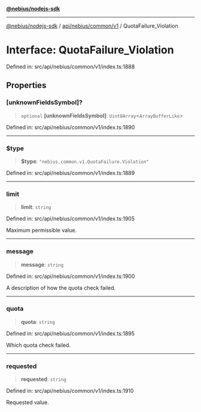 [**@nebius/nodejs-sdk**](../../../../../README.md)

---

[@nebius/nodejs-sdk](../../../../../README.md) / [api/nebius/common/v1](../README.md) / QuotaFailure_Violation

# Interface: QuotaFailure_Violation

Defined in: src/api/nebius/common/v1/index.ts:1888

## Properties

### \[unknownFieldsSymbol\]?

> `optional` **\[unknownFieldsSymbol\]**: `Uint8Array`\<`ArrayBufferLike`\>

Defined in: src/api/nebius/common/v1/index.ts:1890

---

### $type

> **$type**: `"nebius.common.v1.QuotaFailure.Violation"`

Defined in: src/api/nebius/common/v1/index.ts:1889

---

### limit

> **limit**: `string`

Defined in: src/api/nebius/common/v1/index.ts:1905

Maximum permissible value.

---

### message

> **message**: `string`

Defined in: src/api/nebius/common/v1/index.ts:1900

A description of how the quota check failed.

---

### quota

> **quota**: `string`

Defined in: src/api/nebius/common/v1/index.ts:1895

Which quota check failed.

---

### requested

> **requested**: `string`

Defined in: src/api/nebius/common/v1/index.ts:1910

Requested value.
